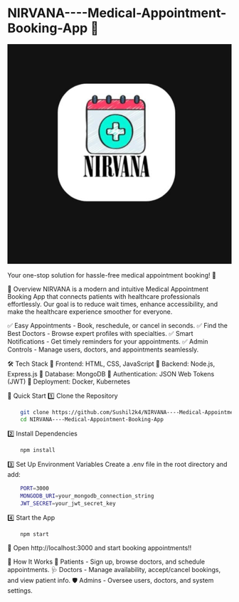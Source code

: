 # NIRVANA----Medical-Appointment-Booking-App 🏥
![screenshot](imageFolder/logo.jpg)

Your one-stop solution for hassle-free medical appointment booking! 💙

🌟 Overview
NIRVANA is a modern and intuitive Medical Appointment Booking App that connects patients with healthcare professionals effortlessly. Our goal is to reduce wait times, enhance accessibility, and make the healthcare experience smoother for everyone.

✅ Easy Appointments - Book, reschedule, or cancel in seconds.
✅ Find the Best Doctors - Browse expert profiles with specialties.
✅ Smart Notifications - Get timely reminders for your appointments.
✅ Admin Controls - Manage users, doctors, and appointments seamlessly.

🛠️ Tech Stack
🔹 Frontend: HTML, CSS, JavaScript
🔹 Backend: Node.js, Express.js
🔹 Database: MongoDB
🔹 Authentication: JSON Web Tokens (JWT)
🔹 Deployment: Docker, Kubernetes

🚀 Quick Start
1️⃣ Clone the Repository
```bash
    git clone https://github.com/Sushil2k4/NIRVANA----Medical-Appointment-Booking-App.git
    cd NIRVANA----Medical-Appointment-Booking-App
```
2️⃣ Install Dependencies
```bash
    npm install
```
3️⃣ Set Up Environment Variables
Create a .env file in the root directory and add:
```bash
    PORT=3000
    MONGODB_URI=your_mongodb_connection_string
    JWT_SECRET=your_jwt_secret_key
```
4️⃣ Start the App
```bash 
    npm start
```
🎉 Open http://localhost:3000 and start booking appointments!!

📌 How It Works
👤 Patients - Sign up, browse doctors, and schedule appointments.
🩺 Doctors - Manage availability, accept/cancel bookings, and view patient info.
🛡️ Admins - Oversee users, doctors, and system settings.
